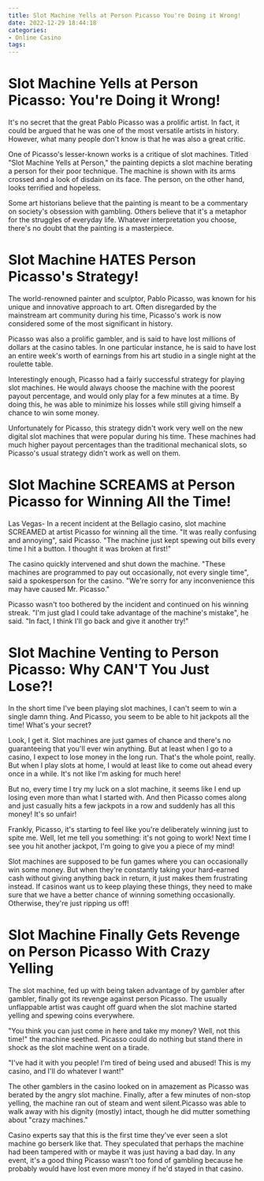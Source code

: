```yaml
---
title: Slot Machine Yells at Person Picasso You're Doing it Wrong!
date: 2022-12-29 18:44:18
categories:
- Online Casino
tags:
---
```



#  Slot Machine Yells at Person Picasso: You're Doing it Wrong!

It's no secret that the great Pablo Picasso was a prolific artist. In fact, it could be argued that he was one of the most versatile artists in history. However, what many people don't know is that he was also a great critic.

One of Picasso's lesser-known works is a critique of slot machines. Titled "Slot Machine Yells at Person," the painting depicts a slot machine berating a person for their poor technique. The machine is shown with its arms crossed and a look of disdain on its face. The person, on the other hand, looks terrified and hopeless.

Some art historians believe that the painting is meant to be a commentary on society's obsession with gambling. Others believe that it's a metaphor for the struggles of everyday life. Whatever interpretation you choose, there's no doubt that the painting is a masterpiece.

#  Slot Machine HATES Person Picasso's Strategy!

The world-renowned painter and sculptor, Pablo Picasso, was known for his unique and innovative approach to art. Often disregarded by the mainstream art community during his time, Picasso's work is now considered some of the most significant in history.

Picasso was also a prolific gambler, and is said to have lost millions of dollars at the casino tables. In one particular instance, he is said to have lost an entire week's worth of earnings from his art studio in a single night at the roulette table.

Interestingly enough, Picasso had a fairly successful strategy for playing slot machines. He would always choose the machine with the poorest payout percentage, and would only play for a few minutes at a time. By doing this, he was able to minimize his losses while still giving himself a chance to win some money.

Unfortunately for Picasso, this strategy didn't work very well on the new digital slot machines that were popular during his time. These machines had much higher payout percentages than the traditional mechanical slots, so Picasso's usual strategy didn't work as well on them.

#  Slot Machine SCREAMS at Person Picasso for Winning All the Time!

Las Vegas- In a recent incident at the Bellagio casino, slot machine SCREAMED at artist Picasso for winning all the time. "It was really confusing and annoying", said Picasso. "The machine just kept spewing out bills every time I hit a button. I thought it was broken at first!"

The casino quickly intervened and shut down the machine. "These machines are programmed to pay out occasionally, not every single time", said a spokesperson for the casino. "We're sorry for any inconvenience this may have caused Mr. Picasso."

Picasso wasn't too bothered by the incident and continued on his winning streak. "I'm just glad I could take advantage of the machine's mistake", he said. "In fact, I think I'll go back and give it another try!"

#  Slot Machine Venting to Person Picasso: Why CAN'T You Just Lose?!

In the short time I've been playing slot machines, I can't seem to win a single damn thing. And Picasso, you seem to be able to hit jackpots all the time! What's your secret?

Look, I get it. Slot machines are just games of chance and there's no guaranteeing that you'll ever win anything. But at least when I go to a casino, I expect to lose money in the long run. That's the whole point, really. But when I play slots at home, I would at least like to come out ahead every once in a while. It's not like I'm asking for much here!

But no, every time I try my luck on a slot machine, it seems like I end up losing even more than what I started with. And then Picasso comes along and just casually hits a few jackpots in a row and suddenly has all this money! It's so unfair!

Frankly, Picasso, it's starting to feel like you're deliberately winning just to spite me. Well, let me tell you something: it's not going to work! Next time I see you hit another jackpot, I'm going to give you a piece of my mind!

Slot machines are supposed to be fun games where you can occasionally win some money. But when they're constantly taking your hard-earned cash without giving anything back in return, it just makes them frustrating instead. If casinos want us to keep playing these things, they need to make sure that we have a better chance of winning something occasionally. Otherwise, they're just ripping us off!

#  Slot Machine Finally Gets Revenge on Person Picasso With Crazy Yelling

The slot machine, fed up with being taken advantage of by gambler after gambler, finally got its revenge against person Picasso. The usually unflappable artist was caught off guard when the slot machine started yelling and spewing coins everywhere.

"You think you can just come in here and take my money? Well, not this time!" the machine seethed. Picasso could do nothing but stand there in shock as the slot machine went on a tirade.

"I've had it with you people! I'm tired of being used and abused! This is my casino, and I'll do whatever I want!"

The other gamblers in the casino looked on in amazement as Picasso was berated by the angry slot machine. Finally, after a few minutes of non-stop yelling, the machine ran out of steam and went silent.Picasso was able to walk away with his dignity (mostly) intact, though he did mutter something about "crazy machines."

Casino experts say that this is the first time they've ever seen a slot machine go berserk like that. They speculated that perhaps the machine had been tampered with or maybe it was just having a bad day. In any event, it's a good thing Picasso wasn't too fond of gambling because he probably would have lost even more money if he'd stayed in that casino.